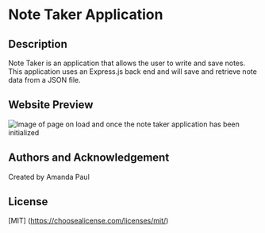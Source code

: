 # Note Taker Application

## Description

Note Taker is an application that allows the user to write and save notes. This application uses an Express.js back end and will save and retrieve note data from a JSON file.

## Website Preview 

![Image of page on load and once the note taker application has been initialized](/public/assets/)

## Authors and Acknowledgement 

Created by Amanda Paul

## License

[MIT] (https://choosealicense.com/licenses/mit/)